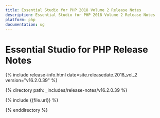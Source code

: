 ```yaml
---
title: Essential Studio for PHP 2018 Volume 2 Release Notes
description: Essential Studio for PHP 2018 Volume 2 Release Notes
platform: php
documentation: ug
---
```


# Essential Studio for PHP Release Notes

{% include release-info.html date=site.releasedate.2018_vol_2  version="v16.2.0.39" %} 

{% directory path: _includes/release-notes/v16.2.0.39 %}

{% include {{file.url}} %}

{% enddirectory %}